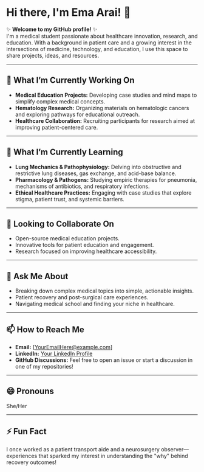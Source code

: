 # Hi there, I'm Ema Arai! 👋  

✨ **Welcome to my GitHub profile!** ✨  
I'm a medical student passionate about healthcare innovation, research, and education. With a background in patient care and a growing interest in the intersections of medicine, technology, and education, I use this space to share projects, ideas, and resources.  

---

## 🔭 What I’m Currently Working On  
- **Medical Education Projects:** Developing case studies and mind maps to simplify complex medical concepts.  
- **Hematology Research:** Organizing materials on hematologic cancers and exploring pathways for educational outreach.  
- **Healthcare Collaboration:** Recruiting participants for research aimed at improving patient-centered care.  

---

## 🌱 What I’m Currently Learning  
- **Lung Mechanics & Pathophysiology:** Delving into obstructive and restrictive lung diseases, gas exchange, and acid-base balance.  
- **Pharmacology & Pathogens:** Studying empiric therapies for pneumonia, mechanisms of antibiotics, and respiratory infections.  
- **Ethical Healthcare Practices:** Engaging with case studies that explore stigma, patient trust, and systemic barriers.  

---

## 👯 Looking to Collaborate On  
- Open-source medical education projects.  
- Innovative tools for patient education and engagement.  
- Research focused on improving healthcare accessibility.  

---

## 💬 Ask Me About  
- Breaking down complex medical topics into simple, actionable insights.  
- Patient recovery and post-surgical care experiences.  
- Navigating medical school and finding your niche in healthcare.  

---

## 📫 How to Reach Me  
- **Email:** [YourEmailHere@example.com]  
- **LinkedIn:** [Your LinkedIn Profile](https://linkedin.com/in/your-profile)  
- **GitHub Discussions:** Feel free to open an issue or start a discussion in one of my repositories!  

---

## 😄 Pronouns  
She/Her  

---

## ⚡ Fun Fact  
I once worked as a patient transport aide and a neurosurgery observer—experiences that sparked my interest in understanding the "why" behind recovery outcomes!  
